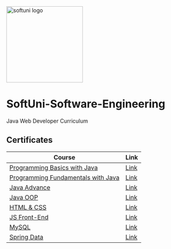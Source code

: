<img src="https://upload.wikimedia.org/wikipedia/commons/7/76/Logo_Software_University_%28SoftUni%29_-_blue.png" alt="softuni logo" width="200" height="200">

# SoftUni-Software-Engineering 

Java Web Developer Curriculum

<h2>Certificates</h2>

| **Course**                                                            | **Link**                                                   |
| --------------------------------------------------------------------- | ---------------------------------------------------------- |
| <a href="https://softuni.bg/trainings/3741/programming-basics-with-java-april-2022"> Programming Basics with Java </a> | <a href="https://softuni.bg/certificates/details/128057/379c3a16">Link</a> |
| <a href="https://softuni.bg/trainings/3731/programming-fundamentals-with-java-may-2022">Programming Fundamentals with Java</a> | <a href="https://softuni.bg/Certificates/Details/138496/5c935098"> Link</a> |
| <a href="https://softuni.bg/trainings/3844/java-advanced-september-2022">Java Advance</a> | <a href="https://softuni.bg/Certificates/Details/152233/4a714b63"> Link</a> |
| <a href="https://softuni.bg/trainings/3845/java-oop-october-2022" > Java OOP </a> | <a href="https://softuni.bg/Certificates/Details/169876/4e511374"> Link</a> |
| <a href="https://softuni.bg/trainings/3975/html-and-css-january-2023">HTML & CSS</a> | <a href="https://softuni.bg/certificates/details/163143/85b495cd">Link</a> |
| <a href="https://softuni.bg/trainings/3976/js-front-end-february-2023">JS Front-End</a> | <a href="https://softuni.bg/certificates/details/170781/b5b9ed98">Link</a> |
| <a href="https://softuni.bg/trainings/4116/mysql-may-2023">MySQL</a> | <a href="https://softuni.bg/certificates/details/172171/8e53d7ef">Link</a> |
| <a href="https://softuni.bg/trainings/4115/spring-data-june-2023">Spring Data</a> | <a href="https://softuni.bg/certificates/details/182102/23b7e256">Link</a> |
